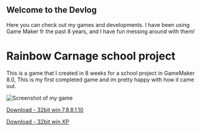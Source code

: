 ## Welcome to the Devlog

Here you can check out my games and developments. I have been using Game Maker fr the past 8 years, and I have fun messing around with them! 

# Rainbow Carnage school project
This is a game that I created in 8 weeks for a school project in GameMaker 8.0, This is my first completed game and im pretty happy with how it came out.

![Screenshot of my game](https://drive.google.com/open?id=1JBnvf0E3WMljV2SUerMvnkn8RZ1E582N)

[Download - 32bit win 7,8,8.1,10]()

[Download - 32bit win XP]()
